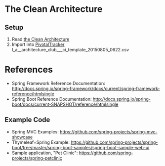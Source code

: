 # The Clean Architecture

## Setup
 1. Read [the Clean Architecture](https://blog.8thlight.com/uncle-bob/2012/08/13/the-clean-architecture.html)
 2. Import into [PivotalTracker](https://pivotaltracker.com) l_a__architecture_club___ci_template_20150805_0622.csv

# References

* Spring Framework Reference Documentation: http://docs.spring.io/spring-framework/docs/current/spring-framework-reference/htmlsingle
* Spring Boot Reference Documentation: http://docs.spring.io/spring-boot/docs/current-SNAPSHOT/reference/htmlsingle

## Example Code

* Spring MVC Examples: https://github.com/spring-projects/spring-mvc-showcase
* Thymeleaf+Spring Example: https://github.com/spring-projects/spring-boot/tree/master/spring-boot-samples/spring-boot-sample-web-ui
* Sample application, "Pet Clinic": https://github.com/spring-projects/spring-petclinic
